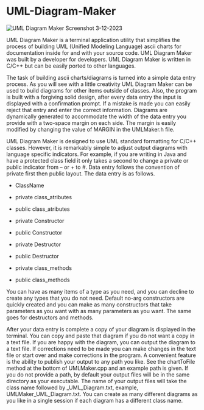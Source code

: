 # UML-Diagram-Maker

![UML Diagram Maker Screenshot 3-12-2023](https://user-images.githubusercontent.com/61360844/225535032-a028529d-3fe2-4a98-91fa-cd44326d7298.png)


UML Diagram Maker is a terminal application utility that simplifies the process of building UML (Unified Modeling Language) ascii charts for documentation inside for and with your source code. UML Diagram Maker was built by a developer for developers. UML Diagram Maker is written in C/C++ but can be easily ported to other languages. 


The task of building ascii charts/diagrams is turned into a simple data entry process. As you will see with a little creativity UML Diagram Maker can be used to build diagrams for other items outside of classes. Also, the program is built with a forgiving solid design, after every data entry the input is displayed with a confirmation prompt. If a mistake is made you can easily reject that entry and enter the correct information. Diagrams are dynamically generated to accommodate the width of the data entry you provide with a two-space margin on each side. The margin is easily modified by changing the value of MARGIN in the UMLMaker.h file. 


UML Diagram Maker is designed to use UML standard formatting for C/C++ classes. However, it is remarkably simple to adjust output diagrams with language specific indicators. For example, if you are writing in Java and have a protected class field it only takes a second to change a private or public indicator from – or + to #. Data entry follows the convention of private first then public layout. The data entry is as follows. 


* ClassName 

* private class_atributes 

* public class_atributes 

* private Constructor 

* public Constructor 

* private Destructor 

* public Destructor 

* private class_methods 

* public class_methods 


You can have as many items of a type as you need, and you can decline to create any types that you do not need. Default no-arg constructors are quickly created and you can make as many constructors that take parameters as you want with as many parameters as you want. The same goes for destructors and methods.  


After your data entry is complete a copy of your diagram is displayed in the terminal. You can copy and paste that diagram if you do not want a copy in a text file. If you are happy with the diagram, you can output the diagram to a text file. If corrections need to be made you can make changes in the text file or start over and make corrections in the program. A convenient feature is the ability to publish your output to any path you like. See the chartToFile method at the bottom of UMLMaker.cpp and an example path is given. If you do not provide a path, by default your output files will be in the same directory as your executable. The name of your output files will take the class name followed by _UML_Diagram.txt, example, UMLMaker_UML_Diagram.txt. You can create as many different diagrams as you like in a single session if each diagram has a different class name. 
